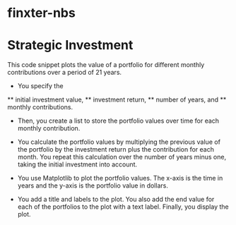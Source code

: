 # finxter-nbs
#  Strategic Investment
This code snippet plots the value of a portfolio for different monthly contributions over a period of 21 years.

* You specify the

** initial investment value,
** investment return,
** number of years, and
** monthly contributions.

* Then, you create a list to store the portfolio values over time for each monthly contribution.

* You calculate the portfolio values by multiplying the previous value of the portfolio by the investment return plus the contribution for each month. You repeat this calculation over the number of years minus one, taking the initial investment into account.

* You use Matplotlib to plot the portfolio values. The x-axis is the time in years and the y-axis is the portfolio value in dollars.

* You add a title and labels to the plot. You also add the end value for each of the portfolios to the plot with a text label. Finally, you display the plot.


